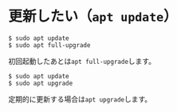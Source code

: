 # 更新したい（``apt update``）

```console
$ sudo apt update
$ sudo apt full-upgrade
```

初回起動したあとは``apt full-upgrade``します。

```console
$ sudo apt update
$ sudo apt upgrade
```

定期的に更新する場合は``apt upgrade``します。
